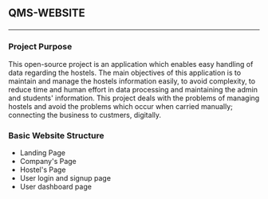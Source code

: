 ## QMS-WEBSITE <hr>

### Project Purpose
This open-source project is an application which enables easy handling of data regarding the hostels. The main objectives of this application is to maintain and manage the hostels information easily, to avoid complexity, to reduce time and human effort in data processing and maintaining the admin and students' information. This project deals with the problems of managing hostels and avoid the problems which occur when carried manually; connecting the business to custmers, digitally.

### Basic Website Structure
* Landing Page
* Company's Page
* Hostel's Page
* User login and signup page
* User dashboard page
